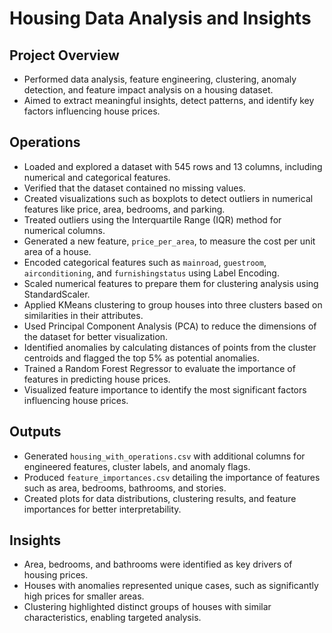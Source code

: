 # Housing Data Analysis and Insights

## Project Overview
- Performed data analysis, feature engineering, clustering, anomaly detection, and feature impact analysis on a housing dataset.
- Aimed to extract meaningful insights, detect patterns, and identify key factors influencing house prices.

## Operations
- Loaded and explored a dataset with 545 rows and 13 columns, including numerical and categorical features.
- Verified that the dataset contained no missing values.
- Created visualizations such as boxplots to detect outliers in numerical features like price, area, bedrooms, and parking.
- Treated outliers using the Interquartile Range (IQR) method for numerical columns.
- Generated a new feature, `price_per_area`, to measure the cost per unit area of a house.
- Encoded categorical features such as `mainroad`, `guestroom`, `airconditioning`, and `furnishingstatus` using Label Encoding.
- Scaled numerical features to prepare them for clustering analysis using StandardScaler.
- Applied KMeans clustering to group houses into three clusters based on similarities in their attributes.
- Used Principal Component Analysis (PCA) to reduce the dimensions of the dataset for better visualization.
- Identified anomalies by calculating distances of points from the cluster centroids and flagged the top 5% as potential anomalies.
- Trained a Random Forest Regressor to evaluate the importance of features in predicting house prices.
- Visualized feature importance to identify the most significant factors influencing house prices.

## Outputs
- Generated `housing_with_operations.csv` with additional columns for engineered features, cluster labels, and anomaly flags.
- Produced `feature_importances.csv` detailing the importance of features such as area, bedrooms, bathrooms, and stories.
- Created plots for data distributions, clustering results, and feature importances for better interpretability.

## Insights
- Area, bedrooms, and bathrooms were identified as key drivers of housing prices.
- Houses with anomalies represented unique cases, such as significantly high prices for smaller areas.
- Clustering highlighted distinct groups of houses with similar characteristics, enabling targeted analysis.
